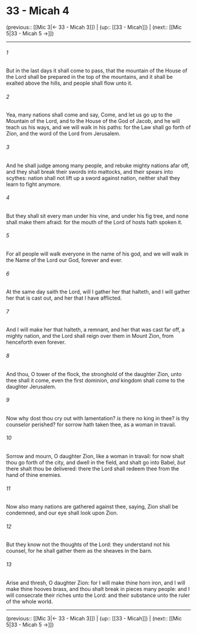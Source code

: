 # 33 - Micah 4

(previous:: [[Mic 3|← 33 - Micah 3]]) | (up:: [[33 - Micah]]) | (next:: [[Mic 5|33 - Micah 5 →]])

***


###### 1 
But in the last days it shall come to pass, that the mountain of the House of the Lord shall be prepared in the top of the mountains, and it shall be exalted above the hills, and people shall flow unto it. 

###### 2 
Yea, many nations shall come and say, Come, and let us go up to the Mountain of the Lord, and to the House of the God of Jacob, and he will teach us his ways, and we will walk in his paths: for the Law shall go forth of Zion, and the word of the Lord from Jerusalem. 

###### 3 
And he shall judge among many people, and rebuke mighty nations afar off, and they shall break their swords into mattocks, and their spears into scythes: nation shall not lift up a sword against nation, neither shall they learn to fight anymore. 

###### 4 
But they shall sit every man under his vine, and under his fig tree, and none shall make them afraid: for the mouth of the Lord of hosts hath spoken it. 

###### 5 
For all people will walk everyone in the name of his god, and we will walk in the Name of the Lord our God, forever and ever. 

###### 6 
At the same day saith the Lord, will I gather her that halteth, and I will gather her that is cast out, and her that I have afflicted. 

###### 7 
And I will make her that halteth, a remnant, and her that was cast far off, a mighty nation, and the Lord shall reign over them in Mount Zion, from henceforth even forever. 

###### 8 
And thou, O tower of the flock, the stronghold of the daughter Zion, unto thee shall it come, even the first dominion, _and_ kingdom shall come to the daughter Jerusalem. 

###### 9 
Now why dost thou cry out with lamentation? _is_ there no king in thee? is thy counselor perished? for sorrow hath taken thee, as a woman in travail. 

###### 10 
Sorrow and mourn, O daughter Zion, like a woman in travail: for now shalt thou go forth of the city, and dwell in the field, and shalt go into Babel, _but_ there shalt thou be delivered: there the Lord shall redeem thee from the hand of thine enemies. 

###### 11 
Now also many nations are gathered against thee, saying, Zion shall be condemned, and our eye shall look upon Zion. 

###### 12 
But they know not the thoughts of the Lord: they understand not his counsel, for he shall gather them as the sheaves in the barn. 

###### 13 
Arise and thresh, O daughter Zion: for I will make thine horn iron, and I will make thine hooves brass, and thou shalt break in pieces many people: and I will consecrate their riches unto the Lord: and their substance unto the ruler of the whole world.

***

(previous:: [[Mic 3|← 33 - Micah 3]]) | (up:: [[33 - Micah]]) | (next:: [[Mic 5|33 - Micah 5 →]])
